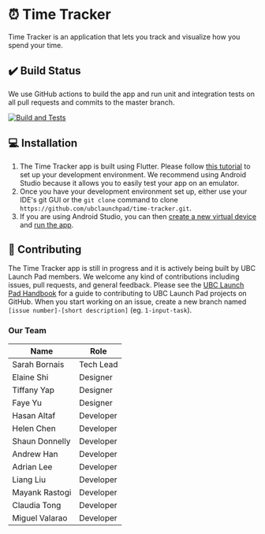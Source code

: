 # :alarm_clock: Time Tracker

Time Tracker is an application that lets you track and visualize how you spend your time.

## :heavy_check_mark: Build Status

We use GitHub actions to build the app and run unit and integration tests on all pull requests and commits to the master branch.

[![Build and Tests](https://github.com/ubclaunchpad/time-tracker/workflows/Dart%20CI/badge.svg)](https://github.com/ubclaunchpad/time-tracker/actions)

## :computer: Installation

1. The Time Tracker app is built using Flutter. Please follow [this tutorial](https://flutter.dev/docs/get-started/install) to set up your development environment. We recommend using Android Studio because it allows you to easily test your app on an emulator. 
2. Once you have your development environment set up, either use your IDE's git GUI or the `git clone` command to clone `https://github.com/ubclaunchpad/time-tracker.git`. 
3. If you are using Android Studio, you can then [create a new virtual device](https://developer.android.com/studio/run/managing-avds) and [run the app](https://flutter.dev/docs/get-started/test-drive?tab=androidstudio#run-the-app).

## :raising_hand: Contributing

The Time Tracker app is still in progress and it is actively being built by UBC Launch Pad members. We welcome any kind of contributions including issues, pull requests, and general feedback. Please see the [UBC Launch Pad Handbook](https://docs.ubclaunchpad.com/resources/git-workflow) for a guide to contributing to UBC Launch Pad projects on GitHub. When you start working on an issue, create a new branch named `[issue number]-[short description]` (eg. `1-input-task`).

### Our Team
| Name | Role |
|------|------|
| Sarah Bornais | Tech Lead |
| Elaine Shi | Designer |
| Tiffany Yap | Designer |
| Faye Yu | Designer |
| Hasan Altaf | Developer |
| Helen Chen | Developer |
| Shaun Donnelly | Developer |
| Andrew Han | Developer |
| Adrian Lee | Developer |
| Liang Liu | Developer |
| Mayank Rastogi | Developer |
| Claudia Tong | Developer |
| Miguel Valarao | Developer |
